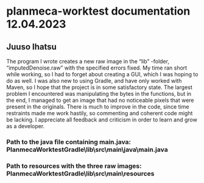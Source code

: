 # planmeca-worktest documentation 12.04.2023
## Juuso Ihatsu

The program I wrote creates a new raw image in the “lib” -folder, “imputedDenoise.raw” with the specified errors fixed.
My time ran short while working, so I had to forget about creating a GUI, which I was hoping to do as well. I was also new to using Gradle, and have only worked with Maven, so I hope that the project is in some satisfactory state.
The largest problem I encountered was manipulating the bytes in the functions, but in the end, I managed to get an image that had no noticeable pixels that were present in the originals.
There is much to improve in the code, since time restraints made me work hastily, so commenting and coherent code might be lacking.
I appreciate all feedback and criticism in order to learn and grow as a developer.

### Path to the java file containing main.java: PlanmecaWorktestGradle\lib\src\main\java\main.java
### Path to resources with the three raw images: PlanmecaWorktestGradle\lib\src\main\resources
